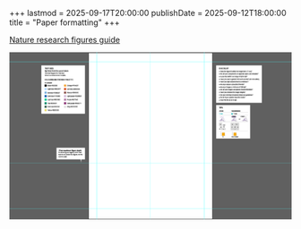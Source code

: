 +++
lastmod = 2025-09-17T20:00:00
publishDate = 2025-09-12T18:00:00
title = "Paper formatting"
+++

[Nature research figures guide](https://research-figure-guide.nature.com/)

![alt text](images/image.png)
